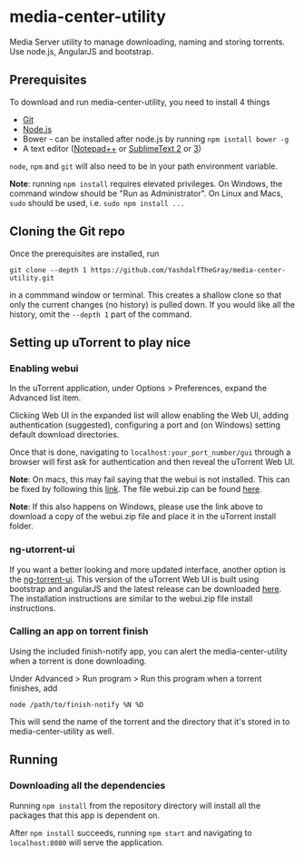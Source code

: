 # media-center-utility
Media Server utility to manage downloading, naming and storing torrents. Use node.js, AngularJS and bootstrap.

## Prerequisites
To download and run media-center-utility, you need to install 4 things

- [Git](http://git-scm.com/downloads)
- [Node.js](http://nodejs.org/download/)
- Bower - can be installed after node.js by running `npm isntall bower -g`
- A text editor ([Notepad++](http://notepad-plus-plus.org/download/v6.7.4.html) or [SublimeText 2](http://www.sublimetext.com/2) or [3](http://www.sublimetext.com/3))

`node`, `npm` and `git` will also need to be in your path environment variable. 

**Note**: running `npm install` requires elevated privileges. On Windows, the command window should be "Run as Administrator". On Linux and Macs, `sudo` should be used, i.e. `sudo npm install ...`

## Cloning the Git repo

Once the prerequisites are installed, run 

    git clone --depth 1 https://github.com/YashdalfTheGray/media-center-utility.git

in a commmand window or terminal. This creates a shallow clone so that only the current changes (no history) is pulled down. If you would like all the history, omit the `--depth 1` part of the command. 

## Setting up uTorrent to play nice

### Enabling webui

In the uTorrent application, under Options > Preferences, expand the Advanced list item.

Clicking Web UI in the expanded list will allow enabling the Web UI, adding authentication (suggested), configuring a port and (on Windows) setting default download directories.

Once that is done, navigating to `localhost:your_port_number/gui` through a browser will first ask for authentication and then reveal the uTorrent Web UI. 

**Note**: On macs, this may fail saying that the webui is not installed. This can be fixed by following this [link](http://forum.utorrent.com/topic/69643-how-to-install-webui/). The file webui.zip can be found [here](http://forum.utorrent.com/topic/49588-%C2%B5torrent-webui/). 

**Note**: If this also happens on Windows, please use the link above to download a copy of the webui.zip file and place it in the uTorrent install folder. 

### ng-utorrent-ui

If you want a better looking and more updated interface, another option is the [ng-torrent-ui](https://github.com/psychowood/ng-torrent-ui). This version of the uTorrent Web UI is built using bootstrap and angularJS and the latest release can be downloaded [here](https://github.com/psychowood/ng-torrent-ui/releases). The installation instructions are similar to the webui.zip file install instructions. 

### Calling an app on torrent finish

Using the included finish-notify app, you can alert the media-center-utility when a torrent is done downloading.

Under Advanced > Run program > Run this program when a torrent finishes, add

`node /path/to/finish-notify %N %D`

This will send the name of the torrent and the directory that it's stored in to media-center-utility as well. 

## Running

### Downloading all the dependencies

Running `npm install` from the repository directory will install all the packages that this app is dependent on.

After `npm install` succeeds, running `npm start` and navigating to `localhost:8080` will serve the application.  
